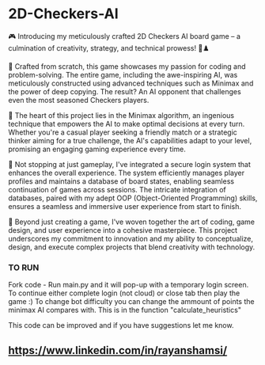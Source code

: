 # 2D-Checkers-AI

🎮 Introducing my meticulously crafted 2D Checkers AI board game – a culmination of creativity, strategy, and technical prowess! 🤖♟️

🚀 Crafted from scratch, this game showcases my passion for coding and problem-solving. The entire game, including the awe-inspiring AI, was meticulously constructed using advanced techniques such as Minimax and the power of deep copying. The result? An AI opponent that challenges even the most seasoned Checkers players.

🧠 The heart of this project lies in the Minimax algorithm, an ingenious technique that empowers the AI to make optimal decisions at every turn. Whether you're a casual player seeking a friendly match or a strategic thinker aiming for a true challenge, the AI's capabilities adapt to your level, promising an engaging gaming experience every time.

🔗 Not stopping at just gameplay, I've integrated a secure login system that enhances the overall experience. The system efficiently manages player profiles and maintains a database of board states, enabling seamless continuation of games across sessions. The intricate integration of databases, paired with my adept OOP (Object-Oriented Programming) skills, ensures a seamless and immersive user experience from start to finish.

🎯 Beyond just creating a game, I've woven together the art of coding, game design, and user experience into a cohesive masterpiece. This project underscores my commitment to innovation and my ability to conceptualize, design, and execute complex projects that blend creativity with technology.


### TO RUN
Fork code - Run main.py and it will pop-up with a temporary login screen. To continue either complete login (not cloud) or close tab then play the game :)
To change bot difficulty you can change the ammount of points the minimax AI compares with. This is in the function "calculate_heuristics"

This code can be improved and if you have suggestions let me know. 

 ## https://www.linkedin.com/in/rayanshamsi/
